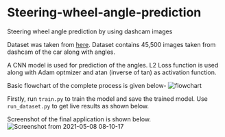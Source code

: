 # Steering-wheel-angle-prediction
Steering wheel angle prediction by using dashcam images

Dataset was taken from [here](https://drive.google.com/file/d/1Ue4XohCOV5YXy57S_5tDfCVqzLr101M7/view). Dataset contains 45,500 images taken from dashcam of the car along with angles.

A CNN model is used for prediction of the angles. L2 Loss function is used along with Adam optmizer and atan (inverse of tan) as activation function.

Basic flowchart of the complete process is given below-
![flowchart](https://user-images.githubusercontent.com/62622079/182952595-5d315a27-7073-4f25-a89d-182d3f83b0d4.png)

Firstly, run `train.py` to train the model and save the trained model.
Use `run_dataset.py` to get live results as shown below.

Screenshot of the final application is shown below.
![Screenshot from 2021-05-08 08-10-17](https://user-images.githubusercontent.com/62622079/182952991-a7a98aa5-dccc-43dc-9548-2a1c9117d39f.png)
